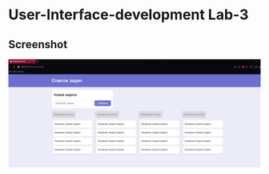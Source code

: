 # User-Interface-development Lab-3
## Screenshot
![login](https://github.com/Nofus/Todo-list/blob/lab-3/Screenshots/Lab-3.jpg?raw=true)

